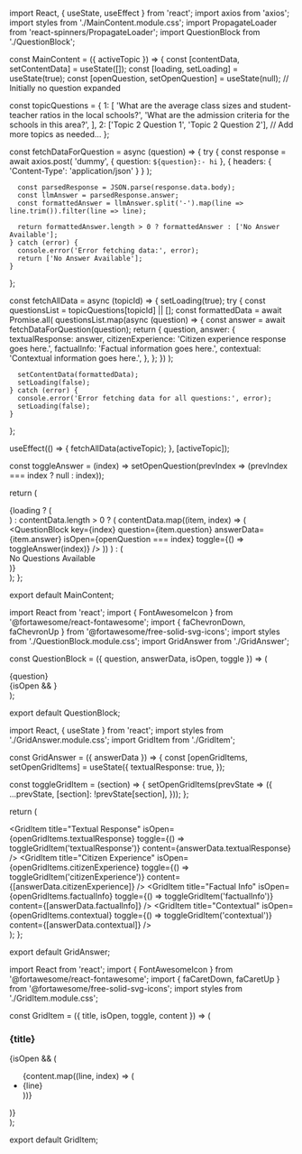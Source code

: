 import React, { useState, useEffect } from 'react';
import axios from 'axios';
import styles from './MainContent.module.css';
import PropagateLoader from 'react-spinners/PropagateLoader';
import QuestionBlock from './QuestionBlock';

const MainContent = ({ activeTopic }) => {
  const [contentData, setContentData] = useState([]);
  const [loading, setLoading] = useState(true);
  const [openQuestion, setOpenQuestion] = useState(null); // Initially no question expanded

  const topicQuestions = {
    1: [
      'What are the average class sizes and student-teacher ratios in the local schools?',
      'What are the admission criteria for the schools in this area?',
    ],
    2: ['Topic 2 Question 1', 'Topic 2 Question 2'],
    // Add more topics as needed...
  };

  const fetchDataForQuestion = async (question) => {
    try {
      const response = await axios.post(
        'dummy',
        { question: `${question}:- hi` },
        { headers: { 'Content-Type': 'application/json' } }
      );

      const parsedResponse = JSON.parse(response.data.body);
      const llmAnswer = parsedResponse.answer;
      const formattedAnswer = llmAnswer.split('-').map(line => line.trim()).filter(line => line);

      return formattedAnswer.length > 0 ? formattedAnswer : ['No Answer Available'];
    } catch (error) {
      console.error('Error fetching data:', error);
      return ['No Answer Available'];
    }
  };

  const fetchAllData = async (topicId) => {
    setLoading(true);
    try {
      const questionsList = topicQuestions[topicId] || [];
      const formattedData = await Promise.all(
        questionsList.map(async (question) => {
          const answer = await fetchDataForQuestion(question);
          return {
            question,
            answer: {
              textualResponse: answer,
              citizenExperience: 'Citizen experience response goes here.',
              factualInfo: 'Factual information goes here.',
              contextual: 'Contextual information goes here.',
            },
          };
        })
      );

      setContentData(formattedData);
      setLoading(false);
    } catch (error) {
      console.error('Error fetching data for all questions:', error);
      setLoading(false);
    }
  };

  useEffect(() => {
    fetchAllData(activeTopic);
  }, [activeTopic]);

  const toggleAnswer = (index) => setOpenQuestion(prevIndex => (prevIndex === index ? null : index));

  return (
    <div className={styles.mainContent}>
      {loading ? (
        <div className={styles.loaderWrapper}>
          <PropagateLoader color="rgb(15, 95, 220)" loading={loading} size={22} />
        </div>
      ) : contentData.length > 0 ? (
        contentData.map((item, index) => (
          <QuestionBlock
            key={index}
            question={item.question}
            answerData={item.answer}
            isOpen={openQuestion === index}
            toggle={() => toggleAnswer(index)}
          />
        ))
      ) : (
        <div>No Questions Available</div>
      )}
    </div>
  );
};

export default MainContent;




import React from 'react';
import { FontAwesomeIcon } from '@fortawesome/react-fontawesome';
import { faChevronDown, faChevronUp } from '@fortawesome/free-solid-svg-icons';
import styles from './QuestionBlock.module.css';
import GridAnswer from './GridAnswer';

const QuestionBlock = ({ question, answerData, isOpen, toggle }) => (
  <div className={styles.questionBlock}>
    <div className={styles.question} onClick={toggle}>
      {question}
      <FontAwesomeIcon icon={isOpen ? faChevronUp : faChevronDown} className={styles.chevronIcon} />
    </div>
    {isOpen && <GridAnswer answerData={answerData} />}
  </div>
);

export default QuestionBlock;








import React, { useState } from 'react';
import styles from './GridAnswer.module.css';
import GridItem from './GridItem';

const GridAnswer = ({ answerData }) => {
  const [openGridItems, setOpenGridItems] = useState({
    textualResponse: true,
  });

  const toggleGridItem = (section) => {
    setOpenGridItems(prevState => ({
      ...prevState,
      [section]: !prevState[section],
    }));
  };

  return (
    <div className={styles.gridAnswer}>
      <GridItem
        title="Textual Response"
        isOpen={openGridItems.textualResponse}
        toggle={() => toggleGridItem('textualResponse')}
        content={answerData.textualResponse}
      />
      <GridItem
        title="Citizen Experience"
        isOpen={openGridItems.citizenExperience}
        toggle={() => toggleGridItem('citizenExperience')}
        content={[answerData.citizenExperience]}
      />
      <GridItem
        title="Factual Info"
        isOpen={openGridItems.factualInfo}
        toggle={() => toggleGridItem('factualInfo')}
        content={[answerData.factualInfo]}
      />
      <GridItem
        title="Contextual"
        isOpen={openGridItems.contextual}
        toggle={() => toggleGridItem('contextual')}
        content={[answerData.contextual]}
      />
    </div>
  );
};

export default GridAnswer;




import React from 'react';
import { FontAwesomeIcon } from '@fortawesome/react-fontawesome';
import { faCaretDown, faCaretUp } from '@fortawesome/free-solid-svg-icons';
import styles from './GridItem.module.css';

const GridItem = ({ title, isOpen, toggle, content }) => (
  <div className={`${styles.gridItem} ${isOpen ? styles.expanded : styles.collapsed}`} onClick={toggle}>
    <h3>{title}</h3>
    <FontAwesomeIcon icon={isOpen ? faCaretUp : faCaretDown} className={styles.chevronIcon} />
    {isOpen && (
      <ul className={styles.answerList}>
        {content.map((line, index) => (
          <li key={index}>{line}</li>
        ))}
      </ul>
    )}
  </div>
);

export default GridItem;
